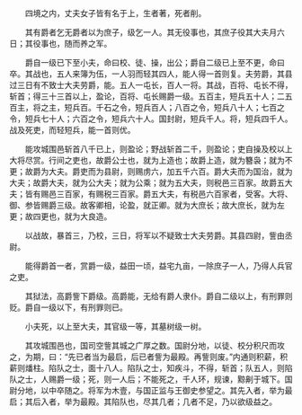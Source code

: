 　　四境之内，丈夫女子皆有名于上，生者著，死者削。

　　其有爵者乞无爵者以为庶子，级乞一人。其无役事也，其庶子役其大夫月六日；其役事也，随而养之军。

　　爵自一级已下至小夫，命曰校、徒、操，出公；爵自二级已上至不更，命曰卒。其战也，五人来簿为伍，一人羽而轻其四人，能人得一首则复。夫劳爵，其县过三日有不致士大夫劳爵，能。五人一屯长，百人一将。其战，百将、屯长不得，斩首；得三十三首以上，盈论，百将、屯长赐爵一级。五百主，短兵五十人；二五百主，将之主，短兵百。千石之令，短兵百人；八百之令，短兵八十人；七百之令，短兵七十人；六百之令，短兵六十人。国封尉，短兵千人。将，短兵四千人。战及死吏，而轻短兵，能一首则优。

　　能攻城围邑斩首八千已上，则盈论；野战斩首二千，则盈论；吏自操及校以上大将尽赏。行间之吏也，故爵公士也，就为上造也；故爵上造，就为簪袅；就为不更；故爵为大夫。爵吏而为县尉，则赐虏六，加五千六百。爵大夫而为国治，就为大夫；故爵大夫，就为公大夫；就为公乘；就为五大夫，则税邑三百家。故爵五大夫；皆有赐邑三百家，有赐税三百家。爵五大夫，有税邑六百家者，受客。大将、御、参皆赐爵三级。故客卿相，论盈，就正卿。就为大庶长；故大庶长，就为左更；故四更也，就为大良造。

　　以战故，暴首三，乃校，三日，将军以不疑致士大夫劳爵。其县四尉，訾由丞尉。

　　能得爵首一者，赏爵一级，益田一顷，益宅九亩，一除庶子一人，乃得人兵官之吏。

　　其狱法，高爵訾下爵级。高爵能，无给有爵人隶仆。爵自二级以上，有刑罪则贬。爵自一级以下，有刑罪则已。

　　小夫死，以上至大夫，其官级一等，其墓树级一树。

　　其攻城围邑也，国司空訾其城之广厚之数。国尉分地，以徒、校分积尺而攻之，为期，曰：“先已者当为最启，后已者訾为最殿。再訾则废。”内通则积薪，积薪则燔柱。陷队之士，面十八人。陷队之士，知疾斗，不得，斩首；队五人，则陷队之士，人赐爵一级；死，则一人后；不能死之，千人环，规谏，黥劓于城下。国尉分地，以中卒随之。将军为木壹，与国正监与王御史参望之。其先入者，举为最启；其后入者，举为最殿。其陷队也，尽其几者；几者不足，乃以欲级益之。
